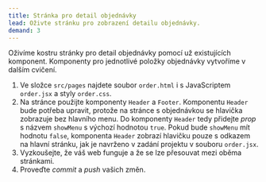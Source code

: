 ```yaml
---
title: Stránka pro detail objednávky
lead: Oživte stránku pro zobrazení detailu objednávky.
demand: 3
---
```


Oživíme kostru stránky pro detail objednávky pomocí už existujících komponent. Komponenty pro jednotlivé položky objednávky vytvoříme v dalším cvičení.

1. Ve složce `src/pages` najdete soubor `order.html` i s JavaScriptem `order.jsx` a styly `order.css`.
1. Na stránce použijte komponenty `Header` a `Footer`. Komponentu `Header` bude potřeba upravit, protože na stránce s objednávkou se hlavička zobrazuje bez hlavního menu. Do komponenty `Header` tedy přidejte _prop_ s názvem `showMenu` s výchozí hodnotou `true`. Pokud bude `showMenu` mít hodnotu `false`, komponenta `Header` zobrazí hlavičku pouze s odkazem na hlavní stránku, jak je navrženo v zadání projektu v souboru `order.jsx`.
1. Vyzkoušejte, že váš web funguje a že se lze přesouvat mezi oběma stránkami.
1. Proveďte _commit_ a _push_ vašich změn.
